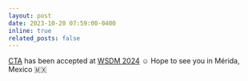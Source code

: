 ```yaml
---
layout: post
date: 2023-10-20 07:59:00-0400
inline: true
related_posts: false
---
```


[CTA](https://arxiv.org/abs/2312.16581) has been accepted at [WSDM 2024](https://www.wsdm-conference.org/2024/) ☺️ Hope to see you in Mérida, Mexico 🇲🇽
